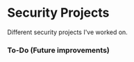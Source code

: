 # Security Projects
Different security projects I've worked on. 

### To-Do (Future improvements)


